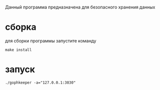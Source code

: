 Данный программа предназначена для безопасного хранения данных

# сборка
для сборки программы запустите команду 
```
make install
```

# запуск
```
./gophkeeper -a="127.0.0.1:3030"
```
